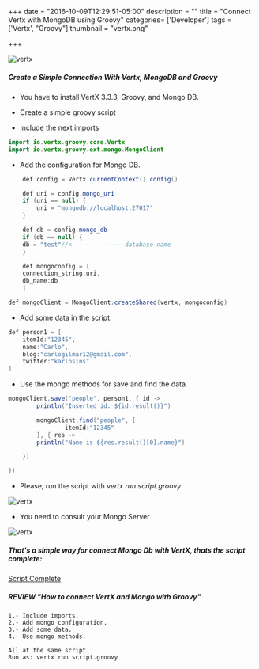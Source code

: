 +++
date = "2016-10-09T12:29:51-05:00"
description = ""
title = "Connect Vertx with MongoDB using Groovy"
categories= ['Developer']
tags = ['Vertx', "Groovy"]
thumbnail = "vertx.png"

+++

![vertx](/vertx.png)

##### Create a Simple Connection With Vertx, MongoDB and Groovy

+ You have to install VertX 3.3.3, Groovy, and Mongo DB.

+ Create a simple groovy script

+ Include the next imports

```java
import io.vertx.groovy.core.Vertx
import io.vertx.groovy.ext.mongo.MongoClient
```

+ Add the configuration for Mongo DB.

``` java
	def config = Vertx.currentContext().config()

	def uri = config.mongo_uri
	if (uri == null) {
		uri = "mongodb://localhost:27017"
	}

	def db = config.mongo_db
	if (db == null) {
	db = "test"//<---------------database name
	}

	def mongoconfig = [
	connection_string:uri,
	db_name:db
	]

def mongoClient = MongoClient.createShared(vertx, mongoconfig)

```

+ Add some data in the script.

```java
def person1 = [
	itemId:"12345",
	name:"Carlo",
	blog:"carlogilmar12@gmail.com",
	twitter:"karlosins"
]
```

+ Use the mongo methods for save and find the data.


```java
mongoClient.save("people", person1, { id ->
		println("Inserted id: ${id.result()}")

		mongoClient.find("people", [
				itemId:"12345"
		], { res ->
		println("Name is ${res.result()[0].name}")

	})

})
```

+ Please, run the script with *vertx run script.groovy*

![vertx](/vertxdb2.png)

+ You need to consult your Mongo Server

![vertx](/vertxdb1.png)

##### That's a simple way for connect Mongo Db with VertX, thats the script complete:

[Script Complete](https://github.com/carlogilmar/ExamplesVertx/blob/master/server.groovy)


##### REVIEW "How to connect VertX and Mongo with Groovy"

```
1.- Include imports.
2.- Add mongo configuration.
3.- Add some data.
4.- Use mongo methods.

All at the same script.
Run as: vertx run script.groovy
```
